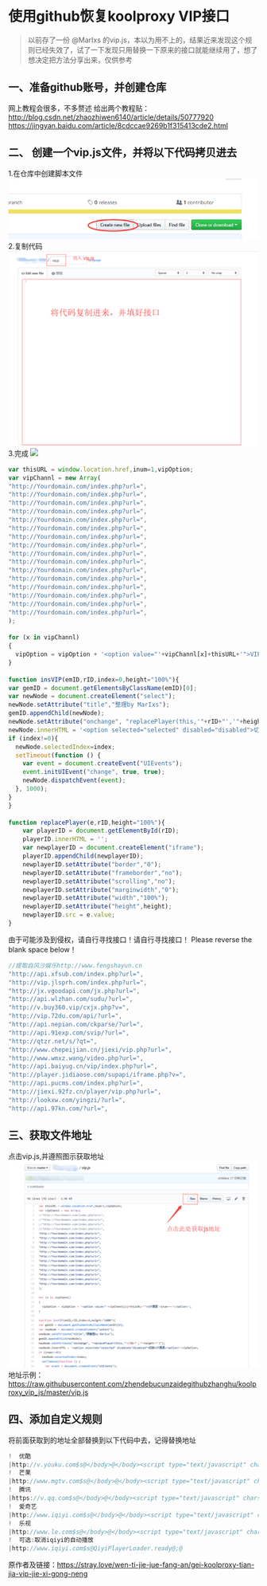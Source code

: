 # 使用github恢复koolproxy VIP接口
> 以前存了一份 @MarIxs 的vip.js，本以为用不上的，结果近来发现这个规则已经失效了，试了一下发现只用替换一下原来的接口就能继续用了，想了想决定把方法分享出来，仅供参考

## 一、准备github账号，并创建仓库
网上教程会很多，不多赘述
给出两个教程贴：
http://blog.csdn.net/zhaozhiwen6140/article/details/50777920
https://jingyan.baidu.com/article/8cdccae9269b1f315413cde2.html

## 二、 创建一个vip.js文件，并将以下代码拷贝进去
1.在仓库中创建脚本文件
![](./img/创建脚本文件.png)
2.复制代码
![](./img/复制代码.png)
3.完成
![](./img/完成.png)

```javascript
var thisURL = window.location.href,inum=1,vipOption;
var vipChannl = new Array(
"http://Yourdomain.com/index.php?url=",
"http://Yourdomain.com/index.php?url=",
"http://Yourdomain.com/index.php?url=",
"http://Yourdomain.com/index.php?url=",
"http://Yourdomain.com/index.php?url=",
"http://Yourdomain.com/index.php?url=",
"http://Yourdomain.com/index.php?url=",
"http://Yourdomain.com/index.php?url=",
"http://Yourdomain.com/index.php?url=",
"http://Yourdomain.com/index.php?url=",
"http://Yourdomain.com/index.php?url=",
"http://Yourdomain.com/index.php?url=",
"http://Yourdomain.com/index.php?url=",
"http://Yourdomain.com/index.php?url=",
"http://Yourdomain.com/index.php?url=",
"http://Yourdomain.com/index.php?url=",
);

for (x in vipChannl)
{
  vipOption = vipOption + '<option value="'+vipChannl[x]+thisURL+'">VIP通道'+inum+++'</option>';
}

function insVIP(emID,rID,index=0,height="100%"){
var gemID = document.getElementsByClassName(emID)[0];
var newNode = document.createElement("select");
newNode.setAttribute("title","整理by MarIxs");
gemID.appendChild(newNode);
newNode.setAttribute("onchange", "replacePlayer(this,'"+rID+"','"+height+"')");
newNode.innerHTML = '<option selected="selected" disabled="disabled">切换VIP通道</option>'+vipOption;
if (index!=0){
  newNode.selectedIndex=index;
  setTimeout(function () {
    var event = document.createEvent("UIEvents");
    event.initUIEvent("change", true, true);      
    newNode.dispatchEvent(event);
  }, 1000);
}
}

function replacePlayer(e,rID,height="100%"){
    var playerID = document.getElementById(rID);
    playerID.innerHTML = '';
    var newplayerID = document.createElement("iframe");
    playerID.appendChild(newplayerID);
    newplayerID.setAttribute("border","0");
    newplayerID.setAttribute("frameborder","no");
    newplayerID.setAttribute("scrolling","no");
    newplayerID.setAttribute("marginwidth","0");
    newplayerID.setAttribute("width","100%");
    newplayerID.setAttribute("height",height);
    newplayerID.src = e.value;
}
```

由于可能涉及到侵权，请自行寻找接口！请自行寻找接口！
Please reverse the blank space below！

```javascript
//提取自风沙娱乐http://www.fengshayun.cn
"http://api.xfsub.com/index.php?url=",
"http://vip.jlsprh.com/index.php?url=",
"http://jx.vgoodapi.com/jx.php?url=",
"http://api.wlzhan.com/sudu/?url=",
"http://v.buy360.vip/cxjx.php?v=",
"http://vip.72du.com/api/?url=",
"http://api.nepian.com/ckparse/?url=",
"http://api.91exp.com/svip/?url=",
"http://qtzr.net/s/?qt=",
"http://www.chepeijian.cn/jiexi/vip.php?url=",
"http://www.wmxz.wang/video.php?url=",
"http://api.baiyug.cn/vip/index.php?url=",
"http://player.jidiaose.com/supapi/iframe.php?v=",
"http://api.pucms.com/index.php?url=",
"http://jiexi.92fz.cn/player/vip.php?url=",
"http://lookxw.com/yingzi/?url=",
"http://api.97kn.com/?url=",
```

## 三、获取文件地址
点击vip.js,并遵照图示获取地址
![](./img/获取js地址.png)
地址示例：
https://raw.githubusercontent.com/zhendebucunzaidegithubzhanghu/koolproxy_vip_js/master/vip.js

## 四、添加自定义规则
将前面获取到的地址全部替换到以下代码中去，记得替换地址
```javascript
!  优酷
|http://v.youku.com$s@</body>@</body><script type="text/javascript" charset="utf-8" src="请替换成自己的仓库地址"></script><script>insVIP("fn-phone-see","player","","92%");</script>@
!  芒果
|http://www.mgtv.com$s@</body>@</body><script type="text/javascript" charset="utf-8" src="请替换成自己的仓库地址"></script><script>insVIP("v-panel-count","mgtv-player-wrap","");</script>@
!  腾讯  
|https://v.qq.com$s@</body>@</body><script type="text/javascript" charset="utf-8" src="请替换成自己的仓库地址"></script><script>insVIP("action_title","mod_player","");</script>@
!  爱奇艺
|http://www.iqiyi.com$s@</body>@</body><script type="text/javascript" charset="utf-8" src="请替换成自己的仓库地址"></script><script>insVIP("mod-play_tags","flashbox","");</script>@
!  乐视
|http://www.le.com$s@</body>@</body><script type="text/javascript" charset="utf-8" src="请替换成自己的仓库地址"></script><script>insVIP("interact_area","fla_box_con","");</script>@
!  可选:取消iqiyi的自动播放
|http://www.iqiyi.com$s@QiyiPlayerLoader.ready@;@
```

原作者及链接：https://stray.love/wen-ti-jie-jue-fang-an/gei-koolproxy-tian-jia-vip-jie-xi-gong-neng
